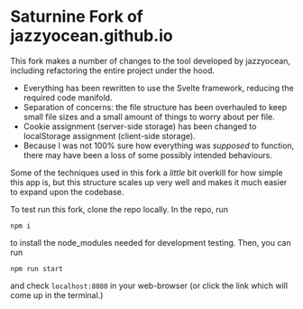 # Saturnine Fork of jazzyocean.github.io
This fork makes a number of changes to the tool developed by jazzyocean, including
refactoring the entire project under the hood. 

- Everything has been rewritten to use the Svelte framework, reducing the required code manifold. 
- Separation of concerns: the file structure has been overhauled to keep small file sizes
  and a small amount of things to worry about per file.
- Cookie assignment (server-side storage) has been changed to localStorage assignment (client-side storage). 
- Because I was not 100% sure how everything was *supposed* to function, there may have been
  a loss of some possibly intended behaviours.

Some of the techniques used in this fork a *little* bit overkill for how simple this app is, but this
structure scales up very well and makes it much easier to expand upon the codebase.

To test run this fork, clone the repo locally. In the repo, run
```
npm i
```
to install the node_modules needed for development testing. Then, you can run
```
npm run start
```
and check `localhost:8080` in your web-browser (or click the link which will come up in the terminal.)

